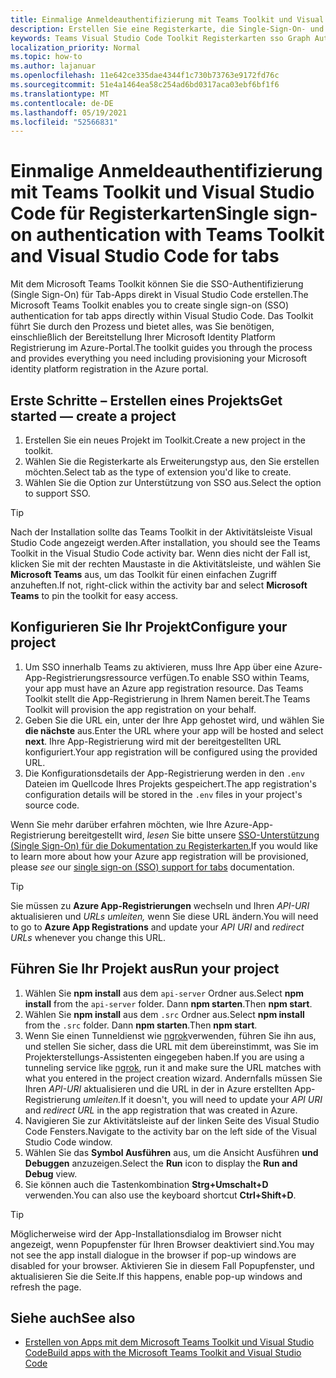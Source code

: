 ```yaml
---
title: Einmalige Anmeldeauthentifizierung mit Teams Toolkit und Visual Studio Code für Registerkarten
description: Erstellen Sie eine Registerkarte, die Single-Sign-On- und Microsoft-Graph-Anrufe direkt innerhalb Visual Studio Code mit dem Microsoft Teams Toolkit unterstützt
keywords: Teams Visual Studio Code Toolkit Registerkarten sso Graph Authentifizierung Azure-Identitätsplattform
localization_priority: Normal
ms.topic: how-to
ms.author: lajanuar
ms.openlocfilehash: 11e642ce335dae4344f1c730b73763e9172fd76c
ms.sourcegitcommit: 51e4a1464ea58c254ad6bd0317aca03ebf6bf1f6
ms.translationtype: MT
ms.contentlocale: de-DE
ms.lasthandoff: 05/19/2021
ms.locfileid: "52566831"
---
```

# <a name="single-sign-on-authentication-with-teams-toolkit-and-visual-studio-code-for-tabs"></a><span data-ttu-id="81b2a-104">Einmalige Anmeldeauthentifizierung mit Teams Toolkit und Visual Studio Code für Registerkarten</span><span class="sxs-lookup"><span data-stu-id="81b2a-104">Single sign-on authentication with Teams Toolkit and Visual Studio Code for tabs</span></span>

<span data-ttu-id="81b2a-105">Mit dem Microsoft Teams Toolkit können Sie die SSO-Authentifizierung (Single Sign-On) für Tab-Apps direkt in Visual Studio Code erstellen.</span><span class="sxs-lookup"><span data-stu-id="81b2a-105">The Microsoft Teams Toolkit enables you to create single sign-on (SSO) authentication  for tab apps directly within Visual Studio Code.</span></span> <span data-ttu-id="81b2a-106">Das Toolkit führt Sie durch den Prozess und bietet alles, was Sie benötigen, einschließlich der Bereitstellung Ihrer Microsoft Identity Platform Registrierung im Azure-Portal.</span><span class="sxs-lookup"><span data-stu-id="81b2a-106">The toolkit guides you through the process and provides everything you need including provisioning your Microsoft identity platform registration in the Azure portal.</span></span>

## <a name="get-started--create-a-project"></a><span data-ttu-id="81b2a-107">Erste Schritte – Erstellen eines Projekts</span><span class="sxs-lookup"><span data-stu-id="81b2a-107">Get started — create a project</span></span>

1. <span data-ttu-id="81b2a-108">Erstellen Sie ein neues Projekt im Toolkit.</span><span class="sxs-lookup"><span data-stu-id="81b2a-108">Create a new project in the toolkit.</span></span>
1. <span data-ttu-id="81b2a-109">Wählen Sie die Registerkarte als Erweiterungstyp aus, den Sie erstellen möchten.</span><span class="sxs-lookup"><span data-stu-id="81b2a-109">Select tab as the type of extension you'd like to create.</span></span>
1. <span data-ttu-id="81b2a-110">Wählen Sie die Option zur Unterstützung von SSO aus.</span><span class="sxs-lookup"><span data-stu-id="81b2a-110">Select the option to support SSO.</span></span>

> [!TIP]
> <span data-ttu-id="81b2a-111">Nach der Installation sollte das Teams Toolkit in der Aktivitätsleiste Visual Studio Code angezeigt werden.</span><span class="sxs-lookup"><span data-stu-id="81b2a-111">After installation, you should see the Teams Toolkit in the Visual Studio Code activity bar.</span></span> <span data-ttu-id="81b2a-112">Wenn dies nicht der Fall ist, klicken Sie mit der rechten Maustaste in die Aktivitätsleiste, und wählen Sie **Microsoft Teams** aus, um das Toolkit für einen einfachen Zugriff anzuheften.</span><span class="sxs-lookup"><span data-stu-id="81b2a-112">If not, right-click within the activity bar and select **Microsoft Teams** to pin the toolkit for easy access.</span></span>

## <a name="configure-your-project"></a><span data-ttu-id="81b2a-113">Konfigurieren Sie Ihr Projekt</span><span class="sxs-lookup"><span data-stu-id="81b2a-113">Configure your project</span></span>

1. <span data-ttu-id="81b2a-114">Um SSO innerhalb Teams zu aktivieren, muss Ihre App über eine Azure-App-Registrierungsressource verfügen.</span><span class="sxs-lookup"><span data-stu-id="81b2a-114">To enable SSO within Teams, your app must have an Azure app registration resource.</span></span> <span data-ttu-id="81b2a-115">Das Teams Toolkit stellt die App-Registrierung in Ihrem Namen bereit.</span><span class="sxs-lookup"><span data-stu-id="81b2a-115">The Teams Toolkit will provision the app registration on your behalf.</span></span>
1. <span data-ttu-id="81b2a-116">Geben Sie die URL ein, unter der Ihre App gehostet wird, und wählen Sie **die nächste** aus.</span><span class="sxs-lookup"><span data-stu-id="81b2a-116">Enter the URL where your app will be hosted and select **next**.</span></span> <span data-ttu-id="81b2a-117">Ihre App-Registrierung wird mit der bereitgestellten URL konfiguriert.</span><span class="sxs-lookup"><span data-stu-id="81b2a-117">Your app registration will be configured using the provided URL.</span></span>
1. <span data-ttu-id="81b2a-118">Die Konfigurationsdetails der App-Registrierung werden in den `.env` Dateien im Quellcode Ihres Projekts gespeichert.</span><span class="sxs-lookup"><span data-stu-id="81b2a-118">The app registration's configuration details will be stored in the `.env` files in your project's source code.</span></span>

<span data-ttu-id="81b2a-119">Wenn Sie mehr darüber erfahren möchten, wie Ihre Azure-App-Registrierung bereitgestellt wird, _lesen_ Sie bitte unsere [SSO-Unterstützung (Single Sign-On) für die Dokumentation zu Registerkarten.](../tabs/how-to/authentication/auth-aad-sso.md)</span><span class="sxs-lookup"><span data-stu-id="81b2a-119">If you would like to learn more about how your Azure app registration will be provisioned, please _see_  our [single sign-on (SSO) support for tabs](../tabs/how-to/authentication/auth-aad-sso.md) documentation.</span></span>

> [!TIP]
> <span data-ttu-id="81b2a-120">Sie müssen zu **Azure App-Registrierungen** wechseln und Ihren *API-URI* aktualisieren und *URLs umleiten,* wenn Sie diese URL ändern.</span><span class="sxs-lookup"><span data-stu-id="81b2a-120">You will need to go to **Azure App Registrations** and update your *API URI* and *redirect URLs* whenever you change this URL.</span></span>

## <a name="run-your-project"></a><span data-ttu-id="81b2a-121">Führen Sie Ihr Projekt aus</span><span class="sxs-lookup"><span data-stu-id="81b2a-121">Run your project</span></span>

1. <span data-ttu-id="81b2a-122">Wählen Sie **npm install** aus dem `api-server` Ordner aus.</span><span class="sxs-lookup"><span data-stu-id="81b2a-122">Select **npm install** from the `api-server` folder.</span></span> <span data-ttu-id="81b2a-123">Dann **npm starten**.</span><span class="sxs-lookup"><span data-stu-id="81b2a-123">Then **npm start**.</span></span>
1. <span data-ttu-id="81b2a-124">Wählen Sie **npm install** aus dem `.src` Ordner aus.</span><span class="sxs-lookup"><span data-stu-id="81b2a-124">Select **npm install** from the `.src` folder.</span></span> <span data-ttu-id="81b2a-125">Dann **npm starten**.</span><span class="sxs-lookup"><span data-stu-id="81b2a-125">Then **npm start**.</span></span>
1. <span data-ttu-id="81b2a-126">Wenn Sie einen Tunneldienst wie [ngrok](https://ngrok.com/)verwenden, führen Sie ihn aus, und stellen Sie sicher, dass die URL mit dem übereinstimmt, was Sie im Projekterstellungs-Assistenten eingegeben haben.</span><span class="sxs-lookup"><span data-stu-id="81b2a-126">If you are using a tunneling service like [ngrok](https://ngrok.com/), run it and make sure the URL matches with what you entered in the project creation wizard.</span></span> <span data-ttu-id="81b2a-127">Andernfalls müssen Sie Ihren _API-URI_ aktualisieren und die URL in der in Azure erstellten App-Registrierung _umleiten._</span><span class="sxs-lookup"><span data-stu-id="81b2a-127">If it doesn't, you will need to update your _API URI_ and _redirect URL_ in the app registration that was created in Azure.</span></span>
1. <span data-ttu-id="81b2a-128">Navigieren Sie zur Aktivitätsleiste auf der linken Seite des Visual Studio Code Fensters.</span><span class="sxs-lookup"><span data-stu-id="81b2a-128">Navigate to the activity bar on the left side of the Visual Studio Code window.</span></span>
1. <span data-ttu-id="81b2a-129">Wählen Sie das **Symbol Ausführen** aus, um die Ansicht Ausführen **und Debuggen** anzuzeigen.</span><span class="sxs-lookup"><span data-stu-id="81b2a-129">Select the **Run** icon to display the **Run and Debug** view.</span></span>
1. <span data-ttu-id="81b2a-130">Sie können auch die Tastenkombination **Strg+Umschalt+D** verwenden.</span><span class="sxs-lookup"><span data-stu-id="81b2a-130">You can also use the keyboard shortcut **Ctrl+Shift+D**.</span></span>

> [!TIP]
> <span data-ttu-id="81b2a-131">Möglicherweise wird der App-Installationsdialog im Browser nicht angezeigt, wenn Popupfenster für Ihren Browser deaktiviert sind.</span><span class="sxs-lookup"><span data-stu-id="81b2a-131">You may not see the app install dialogue in the browser if pop-up windows are disabled for your browser.</span></span> <span data-ttu-id="81b2a-132">Aktivieren Sie in diesem Fall Popupfenster, und aktualisieren Sie die Seite.</span><span class="sxs-lookup"><span data-stu-id="81b2a-132">If this happens, enable pop-up windows and refresh the page.</span></span>

## <a name="see-also"></a><span data-ttu-id="81b2a-133">Siehe auch</span><span class="sxs-lookup"><span data-stu-id="81b2a-133">See also</span></span>

- [<span data-ttu-id="81b2a-134">Erstellen von Apps mit dem Microsoft Teams Toolkit und Visual Studio Code</span><span class="sxs-lookup"><span data-stu-id="81b2a-134">Build apps with the Microsoft Teams Toolkit and Visual Studio Code</span></span>](visual-studio-code-overview.md)
